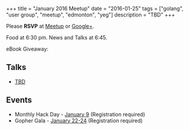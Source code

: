 +++
title = "January 2016 Meetup"
date = "2016-01-25"
tags = ["golang", "user group", "meetup", "edmonton", "yeg"]
description = "TBD"
+++

Please **RSVP** at [Meetup](http://www.meetup.com/startupedmonton/events/226119364/) or [Google+](https://plus.google.com/events/c5491cq1ekhpu0um1ouqhk3oulg?authkey=CJ_y9ruqyvvWMQ).

Food at 6:30 pm. News and Talks at 6:45.

eBook Giveaway: 

## Talks

* [TBD](https://github.com/edmontongo/presentations/issues/32)

## Events

* Monthly Hack Day - [January 9](http://www.meetup.com/startupedmonton/events/226401815/) (Registration required)
* Gopher Gala - [January 22-24](http://gophergala.com/) (Registration required)

